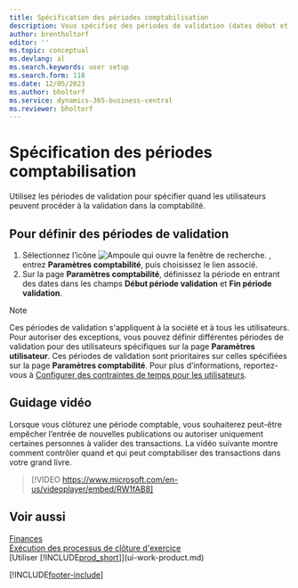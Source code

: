 ```yaml
---
title: Spécification des périodes comptabilisation
description: Vous spécifiez des périodes de validation (dates début et fin) pour configurer quand les utilisateurs peuvent valider en comptabilité.
author: brentholtorf
editor: ''
ms.topic: conceptual
ms.devlang: al
ms.search.keywords: user setup
ms.search.form: 118
ms.date: 12/05/2023
ms.author: bholtorf
ms.service: dynamics-365-business-central
ms.reviewer: bholtorf
---
```

# <a name="specify-posting-periods"></a>Spécification des périodes comptabilisation

Utilisez les périodes de validation pour spécifier quand les utilisateurs peuvent procéder à la validation dans la comptabilité.  

## <a name="to-specify-posting-periods"></a>Pour définir des périodes de validation

1. Sélectionnez l’icône ![Ampoule qui ouvre la fenêtre de recherche.](media/ui-search/search_small.png "Dites-moi ce que vous voulez faire") , entrez **Paramètres comptabilité**, puis choisissez le lien associé.  
2. Sur la page **Paramètres comptabilité**, définissez la période en entrant des dates dans les champs **Début période validation** et **Fin période validation**.  

> [!NOTE]  
> Ces périodes de validation s'appliquent à la société et à tous les utilisateurs. Pour autoriser des exceptions, vous pouvez définir différentes périodes de validation pour des utilisateurs spécifiques sur la page **Paramètres utilisateur**. Ces périodes de validation sont prioritaires sur celles spécifiées sur la page **Paramètres comptabilité**. Pour plus d’informations, reportez-vous à [Configurer des contraintes de temps pour les utilisateurs](ui-define-granular-permissions.md#set-up-time-constraints-for-users).

## <a name="video-guidance"></a>Guidage vidéo

Lorsque vous clôturez une période comptable, vous souhaiterez peut-être empêcher l’entrée de nouvelles publications ou autoriser uniquement certaines personnes à valider des transactions. La vidéo suivante montre comment contrôler quand et qui peut comptabiliser des transactions dans votre grand livre.

> [!VIDEO https://www.microsoft.com/en-us/videoplayer/embed/RW1fAB8]

## <a name="see-also"></a>Voir aussi

[Finances](finance.md)  
[Exécution des processus de clôture d'exercice](year-how-complete-period-end-processes.md)  
[Utiliser [!INCLUDE[prod_short](includes/prod_short.md)]](ui-work-product.md)


[!INCLUDE[footer-include](includes/footer-banner.md)]
